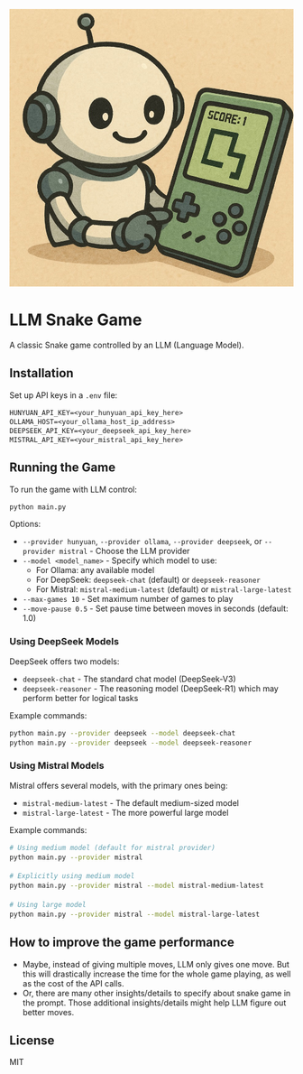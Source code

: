 ![](./img/a.jpg)

# LLM Snake Game

A classic Snake game controlled by an LLM (Language Model).

## Installation

Set up API keys in a `.env` file:

```
HUNYUAN_API_KEY=<your_hunyuan_api_key_here>
OLLAMA_HOST=<your_ollama_host_ip_address>
DEEPSEEK_API_KEY=<your_deepseek_api_key_here>
MISTRAL_API_KEY=<your_mistral_api_key_here>
```

## Running the Game

To run the game with LLM control:

```bash
python main.py
```

Options:
- `--provider hunyuan`, `--provider ollama`, `--provider deepseek`, or `--provider mistral` - Choose the LLM provider
- `--model <model_name>` - Specify which model to use:
  - For Ollama: any available model 
  - For DeepSeek: `deepseek-chat` (default) or `deepseek-reasoner`
  - For Mistral: `mistral-medium-latest` (default) or `mistral-large-latest`
- `--max-games 10` - Set maximum number of games to play
- `--move-pause 0.5` - Set pause time between moves in seconds (default: 1.0)

### Using DeepSeek Models

DeepSeek offers two models:
- `deepseek-chat` - The standard chat model (DeepSeek-V3)
- `deepseek-reasoner` - The reasoning model (DeepSeek-R1) which may perform better for logical tasks

Example commands:
```bash
python main.py --provider deepseek --model deepseek-chat
python main.py --provider deepseek --model deepseek-reasoner
```

### Using Mistral Models

Mistral offers several models, with the primary ones being:
- `mistral-medium-latest` - The default medium-sized model
- `mistral-large-latest` - The more powerful large model

Example commands:
```bash
# Using medium model (default for mistral provider)
python main.py --provider mistral

# Explicitly using medium model
python main.py --provider mistral --model mistral-medium-latest

# Using large model 
python main.py --provider mistral --model mistral-large-latest
```

## How to improve the game performance

- Maybe, instead of giving multiple moves, LLM only gives one move. But this will drastically increase the time for the whole game playing, as well as the cost of the API calls.
- Or, there are many other insights/details to specify about snake game in the prompt. Those additional insights/details might help LLM figure out better moves.

## License

MIT 